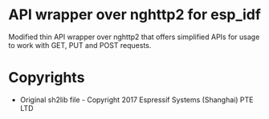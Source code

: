 # API wrapper over nghttp2 for esp_idf
Modified thin API wrapper over nghttp2 that offers simplified APIs for usage to work with GET, PUT and POST requests.

# Copyrights
* Original sh2lib file - Copyright 2017 Espressif Systems (Shanghai) PTE LTD

